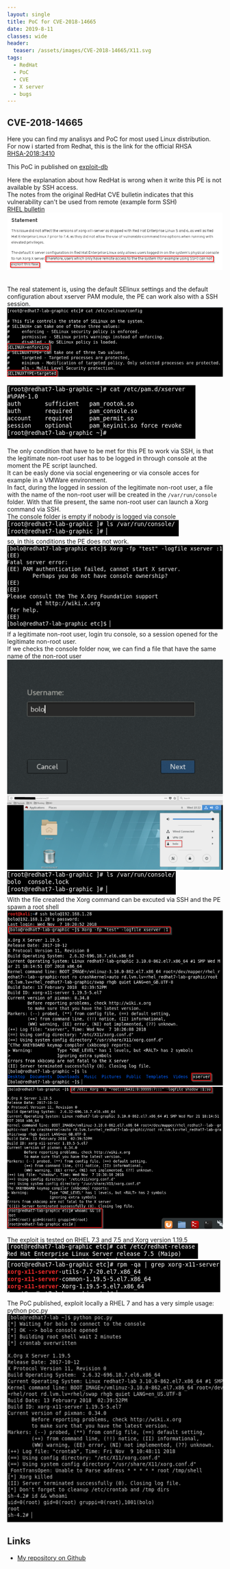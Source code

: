 ```yaml
---
layout: single
title: PoC for CVE-2018-14665
date: 2019-8-11
classes: wide
header:
  teaser: /assets/images/CVE-2018-14665/X11.svg
tags:
  - RedHat
  - PoC
  - CVE
  - X server
  - bugs
---  
```


## CVE-2018-14665
Here you can find my analisys and PoC for most used Linux distribution. <br>
For now i started from Redhat, this is the link for the official RHSA <br>
[RHSA-2018:3410](https://access.redhat.com/errata/RHSA-2018:3410)

This PoC in published on [exploit-db](https://www.exploit-db.com/exploits/45832)<br>

Here the explanation about how RedHat is wrong when it write this PE is not available by SSH access.<br>
The notes from the original RedHat CVE bulletin indicates that this vulnerability can't be used from remote (example form SSH)<br>
[RHEL bulletin](https://access.redhat.com/security/cve/cve-2018-14665)<br>
![alt text](/assets/images/CVE-2018-14665/RedHat_statement.png) <br>
<br><br>
The real statement is, using the default SElinux settings and the default configuration about xserver PAM module, the PE can work also with a SSH session.
![alt text](/assets/images/CVE-2018-14665/selinux.png)<br><br>
![alt text](/assets/images/CVE-2018-14665/PAM_xserver.png) <br><br>
The only condition that have to be met for this PE to work via SSH, is that the legitimate non-root user has to be logged in through console at the moment the PE script launched. <br>
It can be easly done via social engeneering or via console acces for example in a VMWare environment.<br>
In fact, during the logged in session of the legitimate non-root user, a file with the name of the non-root user will be created in the `/var/run/console` folder. With that file present, the same non-root user can launch a Xorg command via SSH. <br>
The console folder is empty if nobody is logged via console
![alt text](/assets/images/CVE-2018-14665/console_empty.png)
<br>
so, in this conditions the PE does not work.
![alt text](/assets/images/CVE-2018-14665/xorg_KO.png)
<br>
If a legitimate non-root user, login tru console, so a session opened for the legitimate non-root user.<br>
If we checks the console folder now, we can find a file that have the same name of the non-root user
![alt text](/assets/images/CVE-2018-14665/login1.png)
<br>
![alt text](/assets/images/CVE-2018-14665/login2.png)
<br>
![alt text](/assets/images/CVE-2018-14665/console_ready.png)
<br>
With the file created the Xorg command can be excuted via SSH and the PE spawn a root shell<br>
![alt text](/assets/images/CVE-2018-14665/xorg_OK.png)
<br>
![alt text](/assets/images/CVE-2018-14665/xorg_PE.png)

The exploit is tested on RHEL 7.3 and 7.5 and Xorg version 1.19.5 <br>
![alt text](/assets/images/CVE-2018-14665/rhel_release.png)
![alt text](/assets/images/CVE-2018-14665/rpm-xserver.png)

The PoC published, exploit locally a RHEL 7 and has a very simple usage: python poc.py
![alt text](/assets/images/CVE-2018-14665/exploited.png)

## Links
+ [My repository on Github](https://github.com/bolonobolo/CVE-2018-14665)